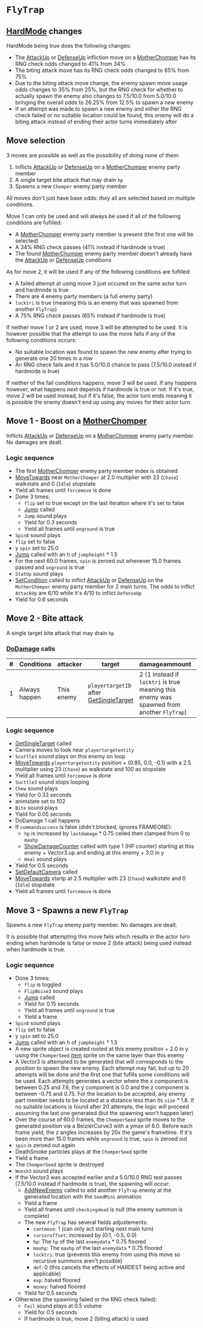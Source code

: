 # `FlyTrap`

## [HardMode](../../Damage%20pipeline/HardMode.md) changes
HardMode being true does the following changes:

- The [AttackUp](../../Actors%20states/BattleCondition/AttackUp.md) or [DefenseUp](../../Actors%20states/BattleCondition/DefenseUp.md) infliction move on a [MotherChomper](MotherChomper.md) has its RNG check odds changed to 41% from 34%
- The biting attack move has its RNG check odds changed to 65% from 75%
- Due to the biting attack move change, the enemy spawn move usage odds changes to 35% from 25%, but the RNG check for whether to actually spawn the enemy also changes to 7.5/10.0 from 5.0/10.0 bringing the overall odds to 26.25% from 12.5% to spawn a new enemy
- If an attempt was made to spawn a new enemy and either the RNG check failed or no suitable location could be found, this enemy will do a biting attack instead of ending their actor turns immediately after

## Move selection
3 moves are possible as well as the possibility of doing none of them:

1. Inflicts [AttackUp](../../Actors%20states/BattleCondition/AttackUp.md) or [DefenseUp](../../Actors%20states/BattleCondition/DefenseUp.md) on a [MotherChomper](MotherChomper.md) enemy party member
2. A single target bite attack that may drain `hp`
3. Spawns a new `Chomper` enemy party member

All moves don't just have base odds: they all are selected based on multiple conditions.

Move 1 can only be used and will always be used if all of the following conditions are fufilled:

- A [MotherChomper](MotherChomper.md) enemy party member is present (the first one will be selected)
- A 34% RNG check passes (41% instead if hardmode is true)
- The found [MotherChomper](MotherChomper.md) enemy party member doesn't already have the [AttackUp](../../Actors%20states/BattleCondition/AttackUp.md) or [DefenseUp](../../Actors%20states/BattleCondition/DefenseUp.md) conditions

As for move 2, it will be used if any of the following conditions are fufilled:

- A failed attempt at using move 3 just occured on the same actor turn and hardmode is true
- There are 4 enemy party members (a full enemy party)
- `locktri` is true (meaning this is an enemy that was spawned from another `FlyTrap`)
- A 75% RNG check passes (65% instead if hardmode is true)

If neither move 1 or 2 are used, move 3 will be attempted to be used. It is however possible that the attempt to use the move fails if any of the following conditions occurs:

- No suitable location was found to spawn the new enemy after trying to generate one 20 times in a row
- An RNG check fails and it has 5.0/10.0 chance to pass (7.5/10.0 instead if hardmode is true)

If neither of the fail conditions happens, move 3 will be used. If any happens however, what happens next depends if hardmode is true or not. If it's true, move 2 will be used instead, but if it's false, the actor turn ends meaning it is possible the enemy doesn't end up using any moves for their actor turn.

## Move 1 - Boost on a [MotherChomper](MotherChomper.md)
Inflicts [AttackUp](../../Actors%20states/BattleCondition/AttackUp.md) or [DefenseUp](../../Actors%20states/BattleCondition/DefenseUp.md) on a [MotherChomper](MotherChomper.md) enemy party member. No damages are dealt.

### Logic sequence

- The first [MotherChomper](MotherChomper.md) enemy party member index is obtained
- [MoveTowards](../../../Entities/EntityControl/EntityControl%20Methods.md#movetowards) near `MotherChomper` at 2.0 multiplier with 23 (`Chase`) walkstate and 0 (`Idle`) stopstate
- Yield all frames until `forcemove` is done
- Done 3 times:
    - `flip` set to true except on the last iteration where it's set to false
    - [Jump](../../../Entities/EntityControl/EntityControl%20Methods.md#jump) called
    - `Jump` sound plays
    - Yield for 0.3 seconds
    - Yield all frames until `onground` is true
- `Spin8` sound plays
- `flip` set to false
- y `spin` set to 25.0
- [Jump](../../../Entities/EntityControl/EntityControl%20Methods.md#jump) called with an h of `jumpheight` * 1.5
- For the next 60.0 frames, `spin` is zeroed out whenever 15.0 frames passed and `onground` is true
- `StatUp` sound plays
- [SetCondition](../../Actors%20states/Conditions%20methods/SetCondition.md) called to inflict [AttackUp](../../Actors%20states/BattleCondition/AttackUp.md) or [DefenseUp](../../Actors%20states/BattleCondition/DefenseUp.md) on the `MotherChomper` enemy party member for 2 main turns. The odds to inflict `AttackUp` are 6/10 while it's 4/10 to inflict `DefenseUp`
- Yield for 0.6 seconds

## Move 2 - Bite attack
A single target bite attack that may drain `hp`

### [DoDamage](../../Damage%20pipeline/DoDamage.md) calls

|#|Conditions|attacker|target|damageammount|property|overrides|block|
|-:|---|---|---|---|---|---|---|
|1|Always happen|This enemy|`playertargetID` after [GetSingleTarget](../../Actors%20states/Targetting/GetRandomAvaliablePlayer.md#getsingletarget)|2 (1 instead if `locktri` is true meaning this enemy was spawned from another `FlyTrap`)|null|null|`commandsuccess`|

### Logic sequence

- [GetSingleTarget](../../Actors%20states/Targetting/GetRandomAvaliablePlayer.md#getsingletarget) called
- Camera moves to look near `playertargetentity`
- `Scuttle3` sound plays on this enemy on loop
- [MoveTowards](../../../Entities/EntityControl/EntityControl%20Methods.md#movetowards) `playertargetentity` position + (0.85, 0.0, -0.1) with a 2.5 multiplier using 23 (`Chase`) as walkstate and 100 as stopstate
- Yield all frames until `forcemove` is done
- `Sucttle3` sound stops looping
- `Chew` sound plays
- Yield for 0.33 seconds
- animstate set to 102
- `Bite` sound plays
- Yield for 0.05 seconds
- DoDamage 1 call happens
- If `commandsuccess` is false (didn't blocked, ignores FRAMEONE):
    - `hp` is increased by `lastdamage` * 0.75 ceiled then clamped from 0 to `maxhp`
    - [ShowDamageCounter](../../Visual%20rendering/ShowDamageCounter.md) called with type 1 (HP counter) starting at this enemy + Vector3.up and ending at this enemy + 3.0 in y
    - `Heal` sound plays
- Yield for 0.5 seconds
- [SetDefaultCamera](../../Visual%20rendering/SetDefaultCamera.md) called
- [MoveTowards](../../../Entities/EntityControl/EntityControl%20Methods.md#movetowards) startp at 2.5 multiplier with 23 (`Chase`) walkstate and 0 (`Idle`) stopstate
- Yield all frames until `forcemove` is done

## Move 3 - Spawns a new `FlyTrap`
Spawns a new `FlyTrap` enemy party member. No damages are dealt.

It is possible that attempting this move fails which results in the actor turn ending when hardmode is false or move 2 (bite attack) being used instead when hardmode is true.

### Logic sequence

- Done 3 times:
    - `flip` is toggled
    - `FlipNoise3` sound plays
    - [Jump](../../../Entities/EntityControl/EntityControl%20Methods.md#jump) called
    - Yield for 0.15 seconds
    - Yield all frames until `onground` is true
    - Yield a frame
- `Spin8` sound plays
- `flip` set to false
- y `spin` set to 25.0
- [Jump](../../../Entities/EntityControl/EntityControl%20Methods.md#jump) called with an h of `jumpheight` * 1.5
- A new sprite object is created rooted at this enemy position + 2.0 in y using the `ChomperSeed` [item](../../../Enums%20and%20IDs/Items.md) sprite on the same layer than this enemy
- A Vector3 is attempted to be generated that will corresponds to the position to spawn the new enemy. Each attempt may fail, but up to 20 attempts will be done and the first one that fufills some conditions will be used. Each attempts generates a vector where the x component is between 0.25 and 7.6, the y component is 0.0 and the z component is between -0.75 and 0.75. For the location to be accepted, any enemy part member needs to be located at a distance less than its `size` * 1.8. If no suitable locations is found after 20 attempts, the logic will proceed assuming the last one generated (but the spawning won't happen later)
- Over the course of 60.0 frames, the `ChomperSeed` sprite moves to the generated position via a BeizierCurve3 with a ymax of 6.0. Before each frame yield, the z angles increases by 20x the game's frametime. If it's been more than 15.0 frames while `onground` is true, `spin` is zeroed out
- `spin` is zeroed out again
- DeathSmoke particles plays at the `ChomperSeed` sprite
- Yield a frame
- The `ChomperSeed` sprite is destroyed
- `Woosh3` sound plays
- If the Vector3 was accepted earlier and a 5.0/10.0 RNG test passes (7.5/10.0 instead if hardmode is true), the spawning will occur:
    - [AddNewEnemy](../../Actors%20states/Enemy%20party%20members/AddNewEnemy.md) called to add another `FlyTrap` enemy at the generated location with the `SeedMini` animation
    - Yield a frame
    - Yield all frames until `checkingdead` is null (the enemy summon is complete)
    - The new `FlyTrap` has several fields adjustements:
        - `cantmove`: 1 (can only act starting next main turn)
        - `cursoroffset`: increased by (0.1, -0.5, 0.0)
        - `hp`: The `hp` of the last `enemydata` * 0.75 floored
        - `maxhp`: The `maxhp` of the last `enemydata` * 0.75 floored
        - `locktri`: true (prevents this enemy from using this move so recursive summons aren't possible)
        - `def`: 0 (this cancels the effects of HARDEST being active and applicable)
        - `exp`: halved floored
        - `money`: halved floored
    - Yield for 0.5 seconds
- Otherwise (the spawning failed or the RNG check failed):
    - `Fail` sound plays at 0.5 volume
    - Yield for 0.5 seconds
    - If hardmode is true, move 2 (biting attack) is used
